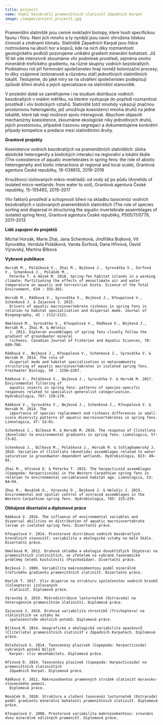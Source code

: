 ```yaml
---
title: project1
name: Vodní bezobratlí prameništních slatinišť Západních Karpat
image: /images/project_project1.jpg
---
```

Prameništní slatiniště jsou cenné mokřadní biotopy, které hostí specifickou faunu i flóru. Není jich
 mnoho a ty nynější jsou navíc ohrožena lidskou činností a změnami klimatu. Slatiniště Západních
 Karpat jsou řídce roztroušena na úbočí hor a kopců, kde na nich díky rozmanitosti geologického
 podloží pozorujeme unikátní gradient minerální bohatosti. Již 10 let zde intenzivně zkoumáme vliv
 podmínek prostředí, zejména onoho minerálně-trofického gradientu, na různé skupiny vodních
 bezobratlých. Podstatnou roli při formování společenstev hrají rovněž kolonizační procesy, to díky vzájemné izolovanosti a různému stáří jednotlivých slatiništních lokalit. Testujeme, do jaké míry se na
 utváření společenstev podepisují způsob šíření druhů a jejich specializace na slatiništní stanoviště.

V poslední době se zaměřujeme i na studium distribuce vodních bezobratlých v malém měřítku, na
 kterém vystupuje do popředí rozmanitost prostředí i vliv biotických vztahů. Slatiniště totiž mnohdy
 vykazují značnou prostorovou heterogenitu, jež umožňuje koexistenci mnoha druhů na jedné lokalitě, které tak mají možnost spolu interagovat. Abychom objasnili mechanizmy koexistence, zkoumáme ekologické niky jednotlivých druhů, jejich prostorovou, případně časovou segregaci a dokumentujeme konkrétní případy kompetice a predace mezi slatiništními druhy.

**Grantové projekty**

Koexistence vodních bezobratlých na prameništních slatiništích: úloha abiotické heterogenity a
biotických interakcí na regionální a lokální škále (The coexistence of aquatic invertebrates in spring
fens: the role of abiotic heterogeneity and biotic interactions at regional and local scale), Grantová
agentura České republiky, 16-03881S, 2016–2018

Kroužkovci izolovaných mikro-mokřadů: od vody až po půdu (Annelids of isolated micro-wetlands:
from water to soil), Grantová agentura České republiky, 15-15548S, 2015–2017

Vliv faktorů prostředí a schopnosti šíření na skladbu taxocenóz vodních bezobratlých v izolovaných
prameništních slatiništích (The role of species sorting and dispersal in structuring the aquatic
invertebrate assemblages of isolated spring fens), Grantová agentura České republiky, P505/11/0779, 2011–2013

**Lidé zapojení do projektů**

Michal Horsák, Marie Zhai, Jana Schenková, Jindřiška Bojková, Vít Syrovátka, Vendula Polášková,
Vanda Šorfová, Dana Hřívová, David Výravský, Martina Bílková

**Vybrané publikace**

```
Horsák M., Polášková V., Zhai M., Bojková J., Syrovátka V., Šorfová V., Schenková J., Polášek M.,
  Peterka T. & Hájek M. 2018. Spring-fen habitat islands in a warming climate: Partitioning the effects of mesoclimate air and water temperature on aquatic and terrestrial biota. Science of the Total Environment, 634 : 355–365.
```

```
Horsák M., Rádková V., Syrovátka V., Bojková J., Křoupalová V., Schenková J. & Zajacová J. 2015.
  Drivers of aquatic macroinvertebrate richness in spring fens in relation to habitat specialization and dispersal mode. Journal of Biogeography, 42 : 2112–2121.
```

```
Omelková M., Syrovátka V., Křoupalová V., Rádková V., Bojková J., Horsák M., Zhai M. & Helešic
  J. 2013. Dipteran assemblages of spring fens closely follow the gradient of groundwater mineral
  richness. Canadian Journal of Fisheries and Aquatic Sciences, 70: 689–700.
```

```
Rádková V., Bojková J., Křoupalová V., Schenková J., Syrovátka V. & Horsák M. 2014. The role of
  dispersal mode and habitat specialisation in metacommunity structuring of aquatic macroinvertebrates in isolated spring fens. Freshwater Biology, 59 : 2256–2267.
```

```
Rádková V., Polášková V., Bojková J., Syrovátka V. & Horsák M. 2017. Environmental filtering of
  aquatic insects in spring fens: patterns of species-specific responses related to specialist-generalist categorization. Hydrobiologia, 797: 159–170.
```

```
Rádková V., Syrovátka V., Bojková J., Schenková J., Křoupalová V. & Horsák M. 2014. The
  importance of species replacement and richness differences in small-scale diversity patterns of aquatic macroinvertebrates in spring fens. Limnologica, 47: 52–61.
```

```
Schenková J., Bílková M. & Horsák M. 2016. The response of Clitellata (Annelida) to environmental gradients in spring fens. Limnologica, 57: 73–82.
```

```
Schenková J., Bílková M., Polášková J., Horsák M. & Schlaghamerský J. 2018. Variation of Clitellata (Annelida) assemblages related to water saturation in groundwater-dependent wetlands. Hydrobiologia, 823: 49–65.
```

```
Zhai M., Hřívová D. & Peterka T. 2015. The harpacticoid assemblages (Copepoda: Harpacticoida) in the Western Carpathian spring fens in relation to environmental variablesand habitat age. Limnologica, 53: 84–94.
```

```
Zhai M., Nováček O., Výravský D., Bojková J. & Helešic J. 2015. Environmental and spatial control of ostracod assemblages in the Western Carpathian spring fens. Hydrobiologia, 745: 225–239.
```

**Obhájené disertační a diplomové práce**

```
Rádková V. 2016. The influence of environmental variables and dispersal abilities on distribution of aquatic macroinvertebrate larvae in isolated spring fens. Disertační práce.
```

```
Křoupalová V. 2014. Prostorová distribuce vodních bezobratlých krenálních stanovišť: variabilita a ekologické vztahy na malé škále. Disertační práce.
```

```
Omelková M. 2012. Druhová skladba a ekologie dvoukřídlých (Diptera) na prameništních slatiništích, se zřetelem na vybrané taxonomické problémy čeledi koutulovití (Psychodidae). Disertační práce.
```

```
Bojková J. 2009. Variabilita makrozoobentosu podél minerálně trofického gradientu prameništních slatinišť. Disertační práce.
```

```
Havlík T. 2017. Vliv disperze na strukturu společenstev vodních brouků (Coleoptera) izolovaných
  slatinišť. Diplomová práce.
```

```
Výravský D. 2016. Mikrodistribuce lasturnatek (Ostracoda) na heterogenním prameništním slatiništi. Diplomová práce.
```

```
Zajacová J. 2016. Druhová variabilita chrostíků (Trichoptera) na slatiništích ve vztahu ke
  společenstvům okolních potoků. Diplomová práce.
```

```
Bílková M. 2014. Geografická a ekologická variabilita opaskovců (Clitellata) prameništních slatinišť v Západních Karpatech. Diplomová práce.
```

```
Doležalová S. 2014. Taxocenózy plazivek (Copepoda: Harpacticoida) vybraných potoků Bílých
  Karpat: vliv mesohabitatu. Diplomová práce.
```

```
Hřívová D. 2014. Taxocenózy plazivek (Copepoda: Harpacticoida) na prameništních slatiništích
  Západních Karpat. Diplomová práce.
```

```
Rádková V. 2011. Makrozoobentos pramenných stružek slatinišť moravsko-slovenského pomezí.
  Diplomová práce.
```

```
Nováček O. 2010. Struktura a složení taxocenóz lasturnatek (Ostracoda) podél gradientu minerální bohatosti prameništních slatinišť. Diplomová práce.
```

```
Křoupalová V. 2008. Prostorová variabilita makrozoobentosu: srovnání dvou minerálně odlišných pramenišť. Diplomová práce.
```
